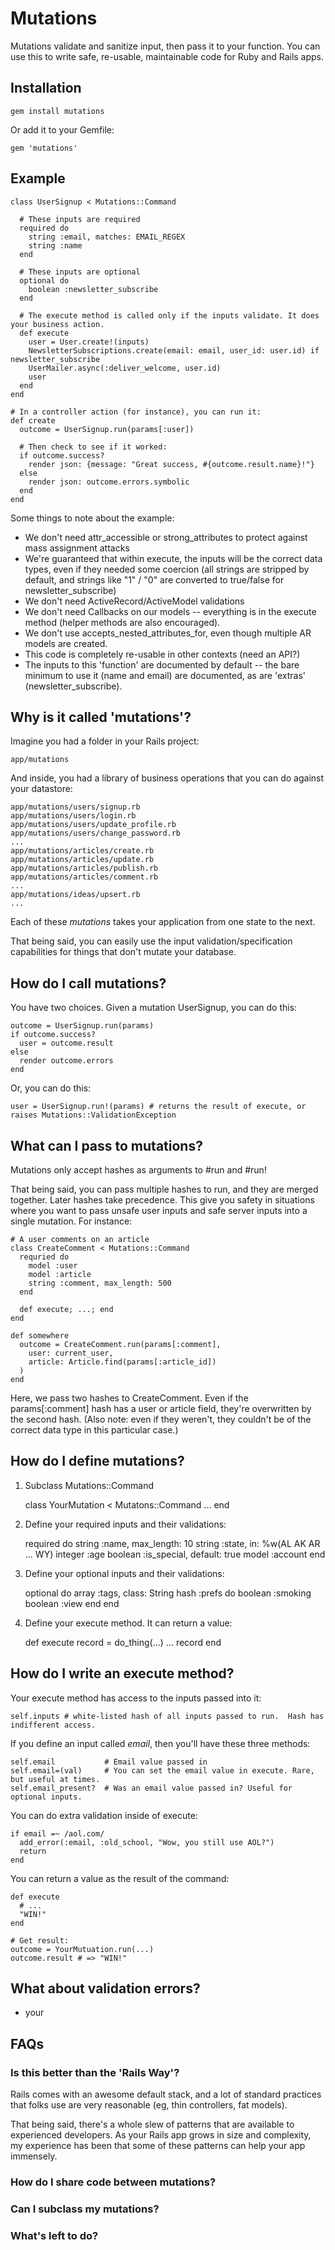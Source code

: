 # Mutations

Mutations validate and sanitize input, then pass it to your function.  You can use this to write safe, re-usable, maintainable code for Ruby and Rails apps.

## Installation

    gem install mutations
    
Or add it to your Gemfile:

    gem 'mutations'

## Example

```# Define a command that signs up a user.
class UserSignup < Mutations::Command

  # These inputs are required
  required do
    string :email, matches: EMAIL_REGEX
    string :name
  end
  
  # These inputs are optional
  optional do
    boolean :newsletter_subscribe
  end
  
  # The execute method is called only if the inputs validate. It does your business action.
  def execute
    user = User.create!(inputs)
    NewsletterSubscriptions.create(email: email, user_id: user.id) if newsletter_subscribe
    UserMailer.async(:deliver_welcome, user.id)
    user
  end
end

# In a controller action (for instance), you can run it:
def create
  outcome = UserSignup.run(params[:user])

  # Then check to see if it worked:
  if outcome.success?
    render json: {message: "Great success, #{outcome.result.name}!"}
  else
    render json: outcome.errors.symbolic
  end
end
```

Some things to note about the example:

* We don't need attr_accessible or strong_attributes to protect against mass assignment attacks
* We're guaranteed that within execute, the inputs will be the correct data types, even if they needed some coercion (all strings are stripped by default, and strings like "1" / "0" are converted to true/false for newsletter_subscribe) 
* We don't need ActiveRecord/ActiveModel validations
* We don't need Callbacks on our models -- everything is in the execute method (helper methods are also encouraged).
* We don't use accepts_nested_attributes_for, even though multiple AR models are created.
* This code is completely re-usable in other contexts (need an API?)
* The inputs to this 'function' are documented by default -- the bare minimum to use it (name and email) are documented, as are 'extras' (newsletter_subscribe).

## Why is it called 'mutations'?

Imagine you had a folder in your Rails project:

    app/mutations

And inside, you had a library of business operations that you can do against your datastore:

    app/mutations/users/signup.rb
    app/mutations/users/login.rb
    app/mutations/users/update_profile.rb
    app/mutations/users/change_password.rb
    ...
    app/mutations/articles/create.rb
    app/mutations/articles/update.rb
    app/mutations/articles/publish.rb
    app/mutations/articles/comment.rb
    ...
    app/mutations/ideas/upsert.rb
    ...

Each of these _mutations_ takes your application from one state to the next.

That being said, you can easily use the input validation/specification capabilities for things that don't mutate your database.

## How do I call mutations?

You have two choices. Given a mutation UserSignup, you can do this:

    outcome = UserSignup.run(params)
    if outcome.success?
      user = outcome.result
    else
      render outcome.errors
    end

Or, you can do this:

    user = UserSignup.run!(params) # returns the result of execute, or raises Mutations::ValidationException

## What can I pass to mutations?

Mutations only accept hashes as arguments to #run and #run!

That being said, you can pass multiple hashes to run, and they are merged together. Later hashes take precedence. This give you safety in situations where you want to pass unsafe user inputs and safe server inputs into a single mutation. For instance:

    # A user comments on an article
    class CreateComment < Mutations::Command
      requried do
        model :user
        model :article
        string :comment, max_length: 500
      end
      
      def execute; ...; end
    end
    
    def somewhere
      outcome = CreateComment.run(params[:comment],
        user: current_user,
        article: Article.find(params[:article_id])
      )
    end

Here, we pass two hashes to CreateComment. Even if the params[:comment] hash has a user or article field, they're overwritten by the second hash. (Also note: even if they weren't, they couldn't be of the correct data type in this particular case.)

## How do I define mutations?

1. Subclass Mutations::Command

    class YourMutation < Mutatons::Command
      ...
    end

2. Define your required inputs and their validations:

    required do
      string :name, max_length: 10
      string :state, in: %w(AL AK AR ... WY)
      integer :age
      boolean :is_special, default: true
      model :account
    end

3. Define your optional inputs and their validations:

    optional do
      array :tags, class: String
      hash :prefs do
        boolean :smoking
        boolean :view
      end
    end

4. Define your execute method. It can return a value:

    def execute
      record = do_thing(...)
      ...
      record
    end

## How do I write an execute method?

Your execute method has access to the inputs passed into it:

    self.inputs # white-listed hash of all inputs passed to run.  Hash has indifferent access.
    
If you define an input called _email_, then you'll have these three methods:

    self.email           # Email value passed in
    self.email=(val)     # You can set the email value in execute. Rare, but useful at times.
    self.email_present?  # Was an email value passed in? Useful for optional inputs.

You can do extra validation inside of execute:

    if email =~ /aol.com/
      add_error(:email, :old_school, "Wow, you still use AOL?")
      return
    end

You can return a value as the result of the command:

    def execute
      # ...
      "WIN!"
    end
    
    # Get result:
    outcome = YourMutuation.run(...)
    outcome.result # => "WIN!"

## What about validation errors?

- your 

## FAQs

### Is this better than the 'Rails Way'?

Rails comes with an awesome default stack, and a lot of standard practices that folks use are very reasonable (eg, thin controllers, fat models).

That being said, there's a whole slew of patterns that are available to experienced developers. As your Rails app grows in size and complexity, my experience has been that some of these patterns can help your app immensely.

### How do I share code between mutations?

### Can I subclass my mutations?

### What's left to do?







